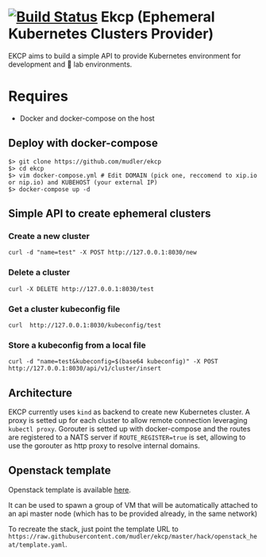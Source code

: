 # [![Build Status](https://travis-ci.org/mudler/ekcp.svg?branch=master)](https://travis-ci.org/mudler/ekcp) Ekcp (Ephemeral Kubernetes Clusters Provider)

EKCP aims to build a simple API to provide Kubernetes environment for development and :rocket: lab environments.

# Requires

- Docker and docker-compose on the host

## Deploy with docker-compose

    $> git clone https://github.com/mudler/ekcp
    $> cd ekcp
    $> vim docker-compose.yml # Edit DOMAIN (pick one, reccomend to xip.io or nip.io) and KUBEHOST (your external IP)
    $> docker-compose up -d

## Simple API to create ephemeral clusters

### Create a new cluster

    curl -d "name=test" -X POST http://127.0.0.1:8030/new

### Delete a cluster

    curl -X DELETE http://127.0.0.1:8030/test

### Get a cluster kubeconfig file

    curl  http://127.0.0.1:8030/kubeconfig/test

### Store a kubeconfig from a local file

    curl -d "name=test&kubeconfig=$(base64 kubeconfig)" -X POST http://127.0.0.1:8030/api/v1/cluster/insert

## Architecture

EKCP currently uses ```kind``` as backend to create new Kubernetes cluster. A proxy is setted up for each cluster to allow remote connection leveraging ```kubectl proxy```. Gorouter is setted up with docker-compose and the routes are registered to a NATS server if ```ROUTE_REGISTER=true``` is set, allowing to use the gorouter as http proxy to resolve internal domains.

## Openstack template

Openstack template is available [here](https://github.com/mudler/ekcp/tree/master/hack/openstack_heat).

It can be used to spawn a group of VM that will be automatically attached to an api master node (which has to be provided already, in the same network)

To recreate the stack, just point the template URL to `https://raw.githubusercontent.com/mudler/ekcp/master/hack/openstack_heat/template.yaml`.
